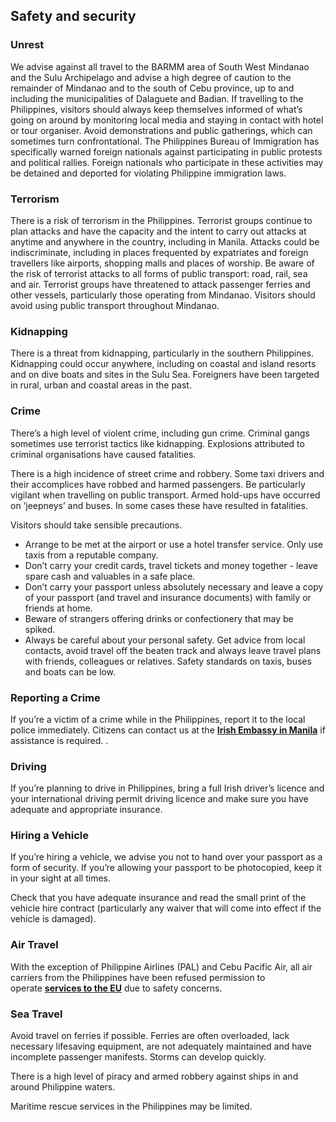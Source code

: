 ## Safety and security

### **Unrest**

We advise against all travel to the BARMM area of South West Mindanao and the Sulu Archipelago and advise a high degree of caution to the remainder of Mindanao and to the south of Cebu province, up to and including the municipalities of Dalaguete and Badian. If travelling to the Philippines, visitors should always keep themselves informed of what’s going on around by monitoring local media and staying in contact with hotel or tour organiser. Avoid demonstrations and public gatherings, which can sometimes turn confrontational. The Philippines Bureau of Immigration has specifically warned foreign nationals against participating in public protests and political rallies. Foreign nationals who participate in these activities may be detained and deported for violating Philippine immigration laws.

### **Terrorism**

There is a risk of terrorism in the Philippines. Terrorist groups continue to plan attacks and have the capacity and the intent to carry out attacks at anytime and anywhere in the country, including in Manila. Attacks could be indiscriminate, including in places frequented by expatriates and foreign travellers like airports, shopping malls and places of worship. Be aware of the risk of terrorist attacks to all forms of public transport: road, rail, sea and air. Terrorist groups have threatened to attack passenger ferries and other vessels, particularly those operating from Mindanao. Visitors should avoid using public transport throughout Mindanao.

### **Kidnapping**

There is a threat from kidnapping, particularly in the southern Philippines. Kidnapping could occur anywhere, including on coastal and island resorts and on dive boats and sites in the Sulu Sea. Foreigners have been targeted in rural, urban and coastal areas in the past.

### **Crime**

There’s a high level of violent crime, including gun crime. Criminal gangs sometimes use terrorist tactics like kidnapping. Explosions attributed to criminal organisations have caused fatalities.

There is a high incidence of street crime and robbery. Some taxi drivers and their accomplices have robbed and harmed passengers. Be particularly vigilant when travelling on public transport. Armed hold-ups have occurred on ‘jeepneys’ and buses. In some cases these have resulted in fatalities.

Visitors should take sensible precautions.

* Arrange to be met at the airport or use a hotel transfer service. Only use taxis from a reputable company.
* Don’t carry your credit cards, travel tickets and money together - leave spare cash and valuables in a safe place.
* Don’t carry your passport unless absolutely necessary and leave a copy of your passport (and travel and insurance documents) with family or friends at home.
* Beware of strangers offering drinks or confectionery that may be spiked.
* Always be careful about your personal safety. Get advice from local contacts, avoid travel off the beaten track and always leave travel plans with friends, colleagues or relatives. Safety standards on taxis, buses and boats can be low.

### **Reporting a Crime**

If you’re a victim of a crime while in the Philippines, report it to the local police immediately. Citizens can contact us at the [**Irish Embassy in Manila**](/en/philippines/manila/) if assistance is required. .

### **Driving**

If you’re planning to drive in Philippines, bring a full Irish driver’s licence and your international driving permit driving licence and make sure you have adequate and appropriate insurance.

### **Hiring a Vehicle**

If you’re hiring a vehicle, we advise you not to hand over your passport as a form of security. If you’re allowing your passport to be photocopied, keep it in your sight at all times.

Check that you have adequate insurance and read the small print of the vehicle hire contract (particularly any waiver that will come into effect if the vehicle is damaged).

### **Air Travel**

With the exception of Philippine Airlines (PAL) and Cebu Pacific Air, all air carriers from the Philippines have been refused permission to operate [**services to the EU**](https://ec.europa.eu/transport/sites/transport/files/air-safety-list_en.pdf) due to safety concerns.

### **Sea Travel**

Avoid travel on ferries if possible. Ferries are often overloaded, lack necessary lifesaving equipment, are not adequately maintained and have incomplete passenger manifests. Storms can develop quickly.

There is a high level of piracy and armed robbery against ships in and around Philippine waters.

Maritime rescue services in the Philippines may be limited.